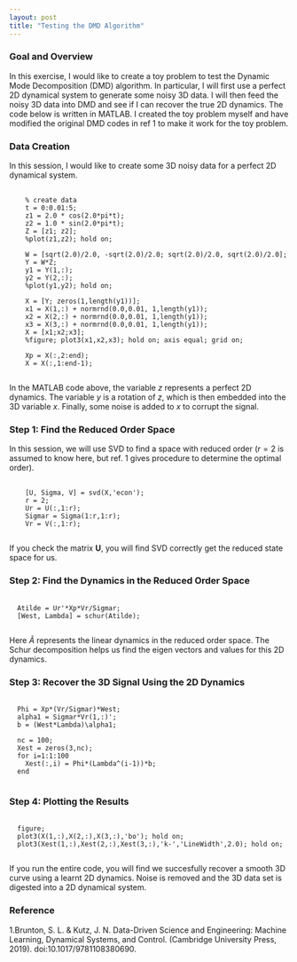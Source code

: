 ```yaml
---
layout: post
title: "Testing the DMD Algorithm"
---
```


### Goal and Overview
In this exercise, I would like to create a toy problem to test the Dynamic Mode Decomposition (DMD) algorithm. In particular, I will first use a perfect 2D dynamical system to generate some noisy 3D data. I will then feed the noisy 3D data into DMD and see if I can recover the true 2D dynamics. The code below is written in MATLAB. I created the toy problem myself and have modified the original DMD codes in ref 1 to make it work for the toy problem.

<!--more-->
### Data Creation
In this session, I would like to create some 3D noisy data for a perfect 2D dynamical system.

<pre>
  <code class="matlab">
    % create data
    t = 0:0.01:5;
    z1 = 2.0 * cos(2.0*pi*t);
    z2 = 1.0 * sin(2.0*pi*t);
    Z = [z1; z2];
    %plot(z1,z2); hold on;
    
    W = [sqrt(2.0)/2.0, -sqrt(2.0)/2.0; sqrt(2.0)/2.0, sqrt(2.0)/2.0];
    Y = W*Z;
    y1 = Y(1,:);
    y2 = Y(2,:);
    %plot(y1,y2); hold on;
    
    X = [Y; zeros(1,length(y1))];
    x1 = X(1,:) + normrnd(0.0,0.01, 1,length(y1));
    x2 = X(2,:) + normrnd(0.0,0.01, 1,length(y1));
    x3 = X(3,:) + normrnd(0.0,0.01, 1,length(y1));
    X = [x1;x2;x3];
    %figure; plot3(x1,x2,x3); hold on; axis equal; grid on;
    
    Xp = X(:,2:end);
    X = X(:,1:end-1);
  </code>
</pre>
In the MATLAB code above, the variable $z$ represents a perfect 2D dynamics. The variable $y$ is a rotation of $z$, which is then embedded into the 3D variable $x$. Finally, some noise is added to $x$ to corrupt the signal.

### Step 1: Find the Reduced Order Space
In this session, we will use SVD to find a space with reduced order ($r=2$ is assumed to know here, but ref. 1 gives procedure to determine the optimal order).

<pre>
  <code class="matlab">
    [U, Sigma, V] = svd(X,'econ');
    r = 2;
    Ur = U(:,1:r);
    Sigmar = Sigma(1:r,1:r);
    Vr = V(:,1:r);
  </code>
</pre>
If you check the matrix $\textbf{U}$, you will find SVD correctly get the reduced state space for us.

### Step 2: Find the Dynamics in the Reduced Order Space
<pre>
  <code class='matlab'>
  Atilde = Ur'*Xp*Vr/Sigmar;
  [West, Lambda] = schur(Atilde);
  </code>
</pre>
Here $\tilde{A}$ represents the linear dynamics in the reduced order space. The Schur decomposition helps us find the eigen vectors and values for this 2D dynamics.

### Step 3: Recover the 3D Signal Using the 2D Dynamics
<pre>
  <code class='matlab'>
  Phi = Xp*(Vr/Sigmar)*West;
  alpha1 = Sigmar*Vr(1,:)';
  b = (West*Lambda)\alpha1;
  
  nc = 100;
  Xest = zeros(3,nc);
  for i=1:1:100
    Xest(:,i) = Phi*(Lambda^(i-1))*b;
  end
  </code>
</pre>

### Step 4: Plotting the Results
<pre>
  <code class='matlab'>
  figure;
  plot3(X(1,:),X(2,:),X(3,:),'bo'); hold on;
  plot3(Xest(1,:),Xest(2,:),Xest(3,:),'k-','LineWidth',2.0); hold on;
  </code>
</pre>
If you run the entire code, you will find we succesfully recover a smooth 3D curve using a learnt 2D dynamics. Noise is removed and the 3D data set is digested into a 2D dynamical system.

### Reference
1.Brunton, S. L. & Kutz, J. N. Data-Driven Science and Engineering: Machine Learning, Dynamical Systems, and Control. (Cambridge University Press, 2019). doi:10.1017/9781108380690.